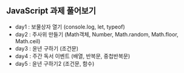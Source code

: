 ## JavaScript 과제 풀어보기

- day1 : 보물상자 열기 (console.log, let, typeof)
- day2 : 주사위 만들기 (Math객체, Number, Math.random, Math.floor, Math.ceil)
- day3 : 윤년 구하기 (조건문)
- day4 : 주간 독서 이벤트 (배열, 반복문, 중첩반복문)
- day5 : 윤년 구하기2 (조건문, 함수)
